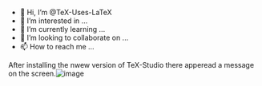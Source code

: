 - 👋 Hi, I’m @TeX-Uses-LaTeX
- 👀 I’m interested in ...
- 🌱 I’m currently learning ...
- 💞️ I’m looking to collaborate on ...
- 📫 How to reach me ...

<!---
TeX-Uses-LaTeX/TeX-Uses-LaTeX is a ✨ special ✨ repository because its `README.md` (this file) appears on your GitHub profile.
You can click the Preview link to take a look at your changes.
--->
After installing the nwew version of TeX-Studio there apperead a message on the screen.![image](https://user-images.githubusercontent.com/113884426/190965369-52c54401-597f-4e94-b1b8-ac19d6dd9d08.png)
